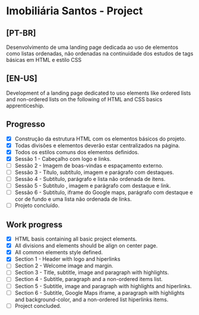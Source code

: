 # Imobiliária Santos - Project

## [PT-BR]
Desenvolvimento de uma landing page dedicada ao uso de elementos como listas ordenadas, não ordenadas na continuidade dos estudos de tags básicas em HTML e estilo CSS

## [EN-US]
Development of a landing page dedicated to uso elements like ordered lists and non-ordered lists on the following of HTML and CSS basics apprenticeship.

## Progresso

- [X] Construção da estrutura HTML com os elementos básicos do projeto.
- [X] Todas divisões e elementos deverão estar centralizados na página.
- [X] Todos os estilos comuns dos elementos definidos.
- [X] Sessão 1 - Cabeçalho com logo e links.
- [ ] Sessão 2 - Imagem de boas-vindas e espaçamento externo.
- [ ] Sessão 3 - Título, subtítulo, imagem e parágrafo com destaques.
- [ ] Sessão 4 - Subtítulo, parágrafo e lista não ordenada de itens.
- [ ] Sessão 5 - Subtítulo , imagem e parágrafo com destaque e link.
- [ ] Sessão 6 - Subtítulo, iframe do Google maps, parágrafo com destaque e cor de fundo e uma lista não ordenada de links.
- [ ] Projeto concluído.

## Work progress

- [X] HTML basis containing all basic project elements.
- [X] All divisions and elements should be align on center page.
- [X] All common elements style defined.
- [X] Section 1 - Header with logo and hiperlinks
- [ ] Section 2 - Welcome image and margin.
- [ ] Section 3 - Title, subtitle, image and paragraph with highlights.
- [ ] Section 4 - Subtitle, paragraph and a non-ordered items list.
- [ ] Section 5 - Subtitle, image and paragraph with highlights and hiperlinks.
- [ ] Section 6 - Subtitle, Google Maps iframe, a paragraph with highlights and background-color, and a non-ordered list hiperlinks items.
- [ ] Project concluded.
